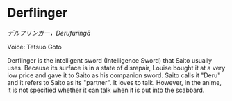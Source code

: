 # Derflinger

_デルフリンガー，Derufuringā_

Voice: Tetsuo Goto

Derflinger is the intelligent sword (Intelligence Sword) that Saito usually uses. Because its surface is in a state of disrepair, Louise bought it at a very low price and gave it to Saito as his companion sword. Saito calls it "Deru" and it refers to Saito as its "partner". It loves to talk. However, in the anime, it is not specified whether it can talk when it is put into the scabbard.